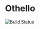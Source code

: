 # Othello

[![Build Status](https://github.com/Juven/Othello.jl/actions/workflows/CI.yml/badge.svg?branch=main)](https://github.com/Juven/Othello.jl/actions/workflows/CI.yml?query=branch%3Amain)
